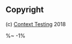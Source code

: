 <!-- ## TODO

- [ ] Add a new item to the todo list. -->

## Copyright

(c) [Context Testing][1] 2018

[1]: https://contexttesting.com

%~ -1%